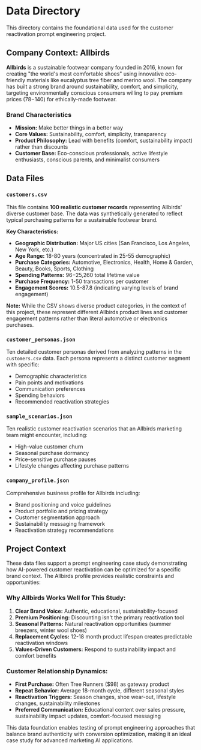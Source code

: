 # Data Directory

This directory contains the foundational data used for the customer reactivation prompt engineering project.

## Company Context: Allbirds

**Allbirds** is a sustainable footwear company founded in 2016, known for creating "the world's most comfortable shoes" using innovative eco-friendly materials like eucalyptus tree fiber and merino wool. The company has built a strong brand around sustainability, comfort, and simplicity, targeting environmentally conscious consumers willing to pay premium prices ($78-$140) for ethically-made footwear.

### Brand Characteristics
- **Mission:** Make better things in a better way
- **Core Values:** Sustainability, comfort, simplicity, transparency
- **Product Philosophy:** Lead with benefits (comfort, sustainability impact) rather than discounts
- **Customer Base:** Eco-conscious professionals, active lifestyle enthusiasts, conscious parents, and minimalist consumers

## Data Files

### `customers.csv`
This file contains **100 realistic customer records** representing Allbirds' diverse customer base. The data was synthetically generated to reflect typical purchasing patterns for a sustainable footwear brand.

**Key Characteristics:**
- **Geographic Distribution:** Major US cities (San Francisco, Los Angeles, New York, etc.)
- **Age Range:** 18-80 years (concentrated in 25-55 demographic)
- **Purchase Categories:** Automotive, Electronics, Health, Home & Garden, Beauty, Books, Sports, Clothing
- **Spending Patterns:** $96-$25,260 total lifetime value
- **Purchase Frequency:** 1-50 transactions per customer
- **Engagement Scores:** 10.5-87.8 (indicating varying levels of brand engagement)

**Note:** While the CSV shows diverse product categories, in the context of this project, these represent different Allbirds product lines and customer engagement patterns rather than literal automotive or electronics purchases.

### `customer_personas.json`
Ten detailed customer personas derived from analyzing patterns in the `customers.csv` data. Each persona represents a distinct customer segment with specific:
- Demographic characteristics
- Pain points and motivations
- Communication preferences
- Spending behaviors
- Recommended reactivation strategies

### `sample_scenarios.json`
Ten realistic customer reactivation scenarios that an Allbirds marketing team might encounter, including:
- High-value customer churn
- Seasonal purchase dormancy
- Price-sensitive purchase pauses
- Lifestyle changes affecting purchase patterns

### `company_profile.json`
Comprehensive business profile for Allbirds including:
- Brand positioning and voice guidelines
- Product portfolio and pricing strategy
- Customer segmentation approach
- Sustainability messaging framework
- Reactivation strategy recommendations

## Project Context

These data files support a prompt engineering case study demonstrating how AI-powered customer reactivation can be optimized for a specific brand context. The Allbirds profile provides realistic constraints and opportunities:

### Why Allbirds Works Well for This Study:
1. **Clear Brand Voice:** Authentic, educational, sustainability-focused
2. **Premium Positioning:** Discounting isn't the primary reactivation tool
3. **Seasonal Patterns:** Natural reactivation opportunities (summer breezers, winter wool shoes)
4. **Replacement Cycles:** 12-18 month product lifespan creates predictable reactivation windows
5. **Values-Driven Customers:** Respond to sustainability impact and comfort benefits

### Customer Relationship Dynamics:
- **First Purchase:** Often Tree Runners ($98) as gateway product
- **Repeat Behavior:** Average 18-month cycle, different seasonal styles
- **Reactivation Triggers:** Season changes, shoe wear-out, lifestyle changes, sustainability milestones
- **Preferred Communication:** Educational content over sales pressure, sustainability impact updates, comfort-focused messaging

This data foundation enables testing of prompt engineering approaches that balance brand authenticity with conversion optimization, making it an ideal case study for advanced marketing AI applications.